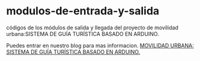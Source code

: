 # modulos-de-entrada-y-salida
códigos de los módulos de salida y llegada del proyecto de movilidad urbana:SISTEMA DE GUÍA TURÍSTICA BASADO EN ARDUINO.

Puedes entrar en nuestro blog para mas informacion. 
<a href="https://sistemasprogramablesquince.wordpress.com/2015/07/25/movilidad-urbana-sistema-de-guia-turistica-basado-en-arduino-planteamiento-del-proyecto/">MOVILIDAD URBANA: SISTEMA DE GUÍA TURÍSTICA BASADO EN ARDUINO.</a>